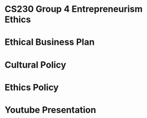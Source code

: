 # CS230 Group 4 Entrepreneurism Ethics
# Ethical Business Plan
# Cultural Policy
# Ethics Policy
# Youtube Presentation
